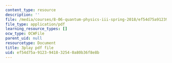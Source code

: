 ```yaml
---
content_type: resource
description: ''
file: /media/courses/8-06-quantum-physics-iii-spring-2018/ef54d75a9123941832540a80b36f8e8b_omqSBV--uQ4.pdf
file_type: application/pdf
learning_resource_types: []
ocw_type: OCWFile
parent_uid: null
resourcetype: Document
title: 3play pdf file
uid: ef54d75a-9123-9418-3254-0a80b36f8e8b
---
```

